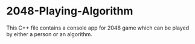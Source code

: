 # 2048-Playing-Algorithm
This C++ file contains a console app for 2048 game which can be played by either a person or an algorithm. 

